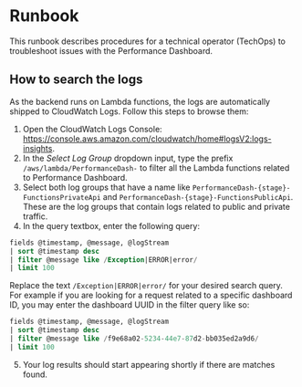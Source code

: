 # Runbook

This runbook describes procedures for a technical operator (TechOps) to troubleshoot issues with the Performance Dashboard.

## How to search the logs

As the backend runs on Lambda functions, the logs are automatically shipped to CloudWatch Logs. Follow this steps to browse them:

1. Open the CloudWatch Logs Console: https://console.aws.amazon.com/cloudwatch/home#logsV2:logs-insights.
2. In the _Select Log Group_ dropdown input, type the prefix `/aws/lambda/PerformanceDash-` to filter all the Lambda functions related to Performance Dashboard.
3. Select both log groups that have a name like `PerformanceDash-{stage}-FunctionsPrivateApi` and `PerformanceDash-{stage}-FunctionsPublicApi`. These are the log groups that contain logs related to public and private traffic.
4. In the query textbox, enter the following query:

```sql
fields @timestamp, @message, @logStream
| sort @timestamp desc
| filter @message like /Exception|ERROR|error/
| limit 100
```

Replace the text `/Exception|ERROR|error/` for your desired search query. For example if you are looking for a request related to a specific dashboard ID, you may enter the dashboard UUID in the filter query like so:

```sql
fields @timestamp, @message, @logStream
| sort @timestamp desc
| filter @message like /f9e68a02-5234-44e7-87d2-bb035ed2a9d6/
| limit 100
```

5. Your log results should start appearing shortly if there are matches found.
